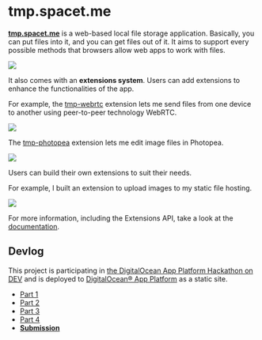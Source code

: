 # tmp.spacet.me

[**tmp.spacet.me**](https://tmp.spacet.me/) is a web-based local file storage application. Basically, you can put files into it, and you can get files out of it. It aims to support every possible methods that browsers allow web apps to work with files.

![](https://static.dt.in.th/uploads/2021/01/09/tmp-builtins.png)

It also comes with an **extensions system**. Users can add extensions to enhance the functionalities of the app.

For example, the [tmp-webrtc](https://tmp-docs.spacet.me/tmp-webrtc.html) extension lets me send files from one device to another using peer-to-peer technology WebRTC.

![](https://static.dt.in.th/uploads/2021/01/09/image.png)

The [tmp-photopea](https://tmp-docs.spacet.me/tmp-photopea.html) extension lets me edit image files in Photopea.

![](https://tmp-docs.spacet.me/images/edit-with-photopea.png)

Users can build their own extensions to suit their needs.

For example, I built an extension to upload images to my static file hosting.

![](https://static.dt.in.th/uploads/2021/01/09/tmp-uploader.png)

For more information, including the Extensions API, take a look at the [documentation](https://tmp-docs.spacet.me/).

## Devlog

This project is participating in [the DigitalOcean App Platform Hackathon on DEV](https://dev.to/devteam/announcing-the-digitalocean-app-platform-hackathon-on-dev-2i1k) and is deployed to [DigitalOcean® App Platform](https://try.digitalocean.com/app-platform/) as a static site.

- [Part 1](https://dev.to/dtinth/tmp-spacet-me-devlog-part-1-3bnb)
- [Part 2](https://dev.to/dtinth/tmp-spacet-me-devlog-part-2-34hi)
- [Part 3](https://dev.to/dtinth/tmp-spacet-me-devlog-part-3-3eb2)
- [Part 4](https://dev.to/dtinth/tmp-spacet-me-devlog-part-4-30k8)
- [**Submission**](https://dev.to/dtinth/a-local-file-storage-for-the-web-and-interopearability-layer-for-web-based-apps-submission-1hcf)
